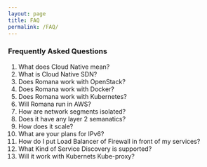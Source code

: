 ```yaml
---
layout: page
title: FAQ
permalink: /FAQ/
---
```


### Frequently Asked Questions

1. What does Cloud Native mean?
2. What is Cloud Native SDN?
3. Does Romana work with OpenStack?
4. Does Romana work with Docker?
5. Does Romana work with Kubernetes?
6. Will Romana run in AWS?
7. How are network segments isolated?
8. Does it have any layer 2 semanatics?
9. How does it scale?
10. What are your plans for IPv6?
11. How do I put Load Balancer of Firewall in front of my services?
12. What Kind of Service Discovery is supported?
13. Will it work with Kubernets Kube-proxy?

